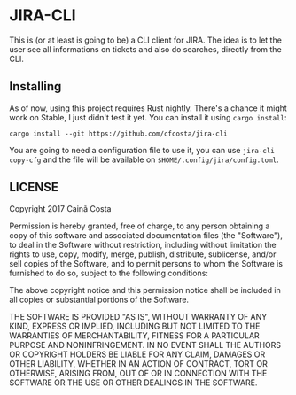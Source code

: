 # JIRA-CLI

This is (or at least is going to be) a CLI client for JIRA. The idea is to let
the user see all informations on tickets and also do searches, directly from the CLI.

## Installing

As of now, using this project requires Rust nightly. There's a chance it might
work on Stable, I just didn't test it yet. You can install it using `cargo
install`:

`cargo install --git https://github.com/cfcosta/jira-cli`

You are going to need a configuration file to use it, you can use `jira-cli
copy-cfg` and the file will be available on `$HOME/.config/jira/config.toml`.

## LICENSE

Copyright 2017 Cainã Costa

Permission is hereby granted, free of charge, to any person obtaining a copy of
this software and associated documentation files (the "Software"), to deal in
the Software without restriction, including without limitation the rights to
use, copy, modify, merge, publish, distribute, sublicense, and/or sell copies
of the Software, and to permit persons to whom the Software is furnished to do
so, subject to the following conditions:

The above copyright notice and this permission notice shall be included in all
copies or substantial portions of the Software.

THE SOFTWARE IS PROVIDED "AS IS", WITHOUT WARRANTY OF ANY KIND, EXPRESS OR
IMPLIED, INCLUDING BUT NOT LIMITED TO THE WARRANTIES OF MERCHANTABILITY,
FITNESS FOR A PARTICULAR PURPOSE AND NONINFRINGEMENT. IN NO EVENT SHALL THE
AUTHORS OR COPYRIGHT HOLDERS BE LIABLE FOR ANY CLAIM, DAMAGES OR OTHER
LIABILITY, WHETHER IN AN ACTION OF CONTRACT, TORT OR OTHERWISE, ARISING FROM,
OUT OF OR IN CONNECTION WITH THE SOFTWARE OR THE USE OR OTHER DEALINGS IN THE
SOFTWARE.
